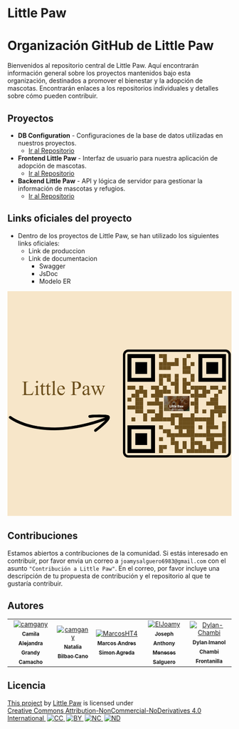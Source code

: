 # Little Paw
# Organización GitHub de Little Paw
Bienvenidos al repositorio central de Little Paw. Aquí encontrarán información general sobre los proyectos mantenidos bajo esta organización, destinados a promover el bienestar y la adopción de mascotas. Encontrarán enlaces a los repositorios individuales y detalles sobre cómo pueden contribuir.

## Proyectos
- **DB Configuration** - Configuraciones de la base de datos utilizadas en nuestros proyectos.
  - [Ir al Repositorio](https://github.com/Little-Paw-last-dance/DB_configuration.git)
- **Frontend Little Paw** - Interfaz de usuario para nuestra aplicación de adopción de mascotas.
  - [Ir al Repositorio](https://github.com/Little-Paw-last-dance/frontend_littlepaw.git)
- **Backend Little Paw** - API y lógica de servidor para gestionar la información de mascotas y refugios.
  - [Ir al Repositorio](https://github.com/Little-Paw-last-dance/backend_littlepaw.git)

## Links oficiales del proyecto
- Dentro de los proyectos de Little Paw, se han utilizado los siguientes links oficiales: 
    - Link de produccion
    - Link de documentacion
        - Swagger 
        - JsDoc
        - Modelo ER

![Links usados en los proyectos](/imgs/Little_Paw.png)

## Contribuciones
Estamos abiertos a contribuciones de la comunidad. Si estás interesado en contribuir, por favor envia un correo a `joamysalguero6983@gmail.com` con el asunto `"Contribución a Little Paw"`. En el correo, por favor incluye una descripción de tu propuesta de contribución y el repositorio al que te gustaría contribuir.

## Autores
<table>
<tr>
    <td align="center">
        <a href="https://github.com/camgany">
            <img src="https://avatars.githubusercontent.com/u/84194948?v=4" width="50;" alt="camgany"/>
            <br />
            <sub><b>Camila Alejandra Grandy Camacho</b></sub>
        </a>
    </td>
    <td align="center">
        <a href="https://github.com/NatiBilbao">
            <img src="https://avatars.githubusercontent.com/u/49278336?v=4" width="50;" alt="camgany"/>
            <br />
            <sub><b>Natalia Bilbao Cano</b></sub>
        </a>
    </td>
    <td align="center">
        <a href="https://github.com/MarcosHT4">
            <img src="https://avatars.githubusercontent.com/u/80705427?v=4" width="50;" alt="MarcosHT4"/>
            <br />
            <sub><b>Marcos Andres Simon Agreda</b></sub>
        </a>
    </td>
    <td align="center">
        <a href="https://github.com/ElJoamy">
            <img src="https://avatars.githubusercontent.com/u/68487005?v=4" width="50;" alt="ElJoamy"/>
            <br />
            <sub><b>Joseph Anthony Meneses Salguero</b></sub>
        </a>
    </td>
    <td align="center">
        <a href="https://github.com/Dylan-Chambi">
            <img src="https://avatars.githubusercontent.com/u/82673278?v=4" width="50;" alt="Dylan-Chambi"/>
            <br />
            <sub><b>Dylan Imanol Chambi Frontanilla</b></sub>
        </a>
    </td></tr>
</table>

## Licencia
<!DOCTYPE html>
<html lang="es">
<body>
    <p xmlns:cc="http://creativecommons.org/ns#" xmlns:dct="http://purl.org/dc/terms/">
        <a property="dct:title" rel="cc:attributionURL" href="https://github.com/Little-Paw-last-dance">This project</a> by 
        <a rel="cc:attributionURL dct:creator" property="cc:attributionName" href="https://github.com/Little-Paw-last-dance">Little Paw</a> is licensed under 
        <a href="https://creativecommons.org/licenses/by-nc-nd/4.0/?ref=chooser-v1" target="_blank" rel="license noopener noreferrer" style="display:inline-block;">
            Creative Commons Attribution-NonCommercial-NoDerivatives 4.0 International
            <img style="height:22px!important;margin-left:3px;vertical-align:text-bottom;" src="https://mirrors.creativecommons.org/presskit/icons/cc.svg?ref=chooser-v1" alt="CC">
            <img style="height:22px!important;margin-left:3px;vertical-align:text-bottom;" src="https://mirrors.creativecommons.org/presskit/icons/by.svg?ref=chooser-v1" alt="BY">
            <img style="height:22px!important;margin-left:3px;vertical-align:text-bottom;" src="https://mirrors.creativecommons.org/presskit/icons/nc.svg?ref=chooser-v1" alt="NC">
            <img style="height:22px!important;margin-left:3px;vertical-align:text-bottom;" src="https://mirrors.creativecommons.org/presskit/icons/nd.svg?ref=chooser-v1" alt="ND">
        </a>
    </p>
</body>
</html>
